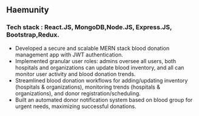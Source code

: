 ## Haemunity
### Tech stack : React.JS, MongoDB,Node.JS, Express.JS, Bootstrap,Redux.
<ul>
<li>
  Developed a secure and scalable MERN stack blood donation management app with JWT authentication.
</li>
<li>
  Implemented granular user roles: admins oversee all users, both hospitals and organizations can update blood inventory, and all can monitor user activity and blood donation trends.
</li>
<li>Streamlined blood donation workflows for adding/updating inventory (hospitals & organizations), monitoring trends (hospitals & organizations), and donor registration/scheduling.</li>
<li>Built an automated donor notification system based on blood group for urgent needs, maximizing successful donations.</li>
</ul>

